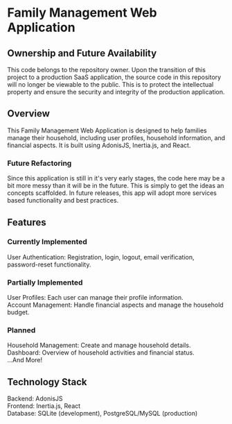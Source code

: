 # Family Management Web Application

## Ownership and Future Availability
This code belongs to the repository owner. Upon the transition of this project to a production SaaS application, the source code in this repository will no longer be viewable to the public. This is to protect the intellectual property and ensure the security and integrity of the production application.

## Overview
This Family Management Web Application is designed to help families manage their household, including user profiles, household information, and financial aspects. It is built using AdonisJS, Inertia.js, and React.

### Future Refactoring
Since this application is still in it's very early stages, the code here may be a bit more messy than it will be in the future. This is simply to get the ideas an concepts scaffolded. In future releases, this app will adopt more services based functionality and best practices.

## Features

### Currently Implemented
User Authentication: Registration, login, logout, email verification, password-reset functionality.

### Partially Implemented
User Profiles: Each user can manage their profile information.\
Account Management: Handle financial aspects and manage the household budget.

### Planned
Household Management: Create and manage household details.\
Dashboard: Overview of household activities and financial status.\
...And More!

## Technology Stack
Backend: AdonisJS\
Frontend: Inertia.js, React\
Database: SQLite (development), PostgreSQL/MySQL (production)
